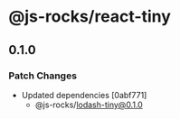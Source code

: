 # @js-rocks/react-tiny

## 0.1.0

### Patch Changes

- Updated dependencies [0abf771]
  - @js-rocks/lodash-tiny@0.1.0
